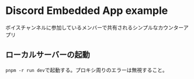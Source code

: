 # Discord Embedded App example

ボイスチャンネルに参加しているメンバーで共有されるシンプルなカウンターアプリ

## ローカルサーバーの起動

`pnpm -r run dev`で起動する。プロキシ周りのエラーは無視すること。
